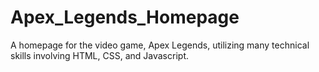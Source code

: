 # Apex_Legends_Homepage
A homepage for the video game, Apex Legends,  utilizing many technical skills involving HTML, CSS, and Javascript.
